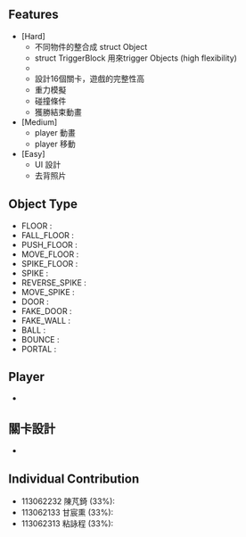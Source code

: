 ## Features
- [Hard]
    - 不同物件的整合成 struct Object
    - struct TriggerBlock 用來trigger Objects (high flexibility)
    - 
    - 設計16個關卡，遊戲的完整性高
    - 重力模擬
    - 碰撞條件
    - 獲勝結束動畫
- [Medium]
    - player 動畫
    - player 移動
- [Easy]
    - UI 設計
    - 去背照片

## Object Type
- FLOOR : 
- FALL_FLOOR : 
- PUSH_FLOOR : 
- MOVE_FLOOR : 
- SPIKE_FLOOR : 
- SPIKE : 
- REVERSE_SPIKE : 
- MOVE_SPIKE : 
- DOOR : 
- FAKE_DOOR : 
- FAKE_WALL : 
- BALL : 
- BOUNCE  : 
- PORTAL : 

## Player
- 
## 關卡設計
- 
## Individual Contribution
- 113062232 陳芃錡 (33%): 
- 113062133 甘宸熏 (33%): 
- 113062313 粘詠程 (33%):